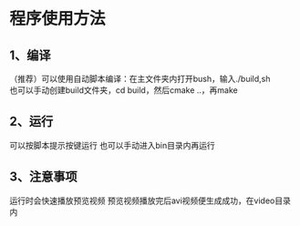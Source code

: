 # 程序使用方法  
## 1、编译  
（推荐）可以使用自动脚本编译：在主文件夹内打开bush，输入./build,sh  
也可以手动创建build文件夹，cd build，然后cmake ..，再make  
## 2、运行
可以按脚本提示按键运行
也可以手动进入bin目录内再运行
## 3、注意事项
运行时会快速播放预览视频
预览视频播放完后avi视频便生成成功，在video目录内
